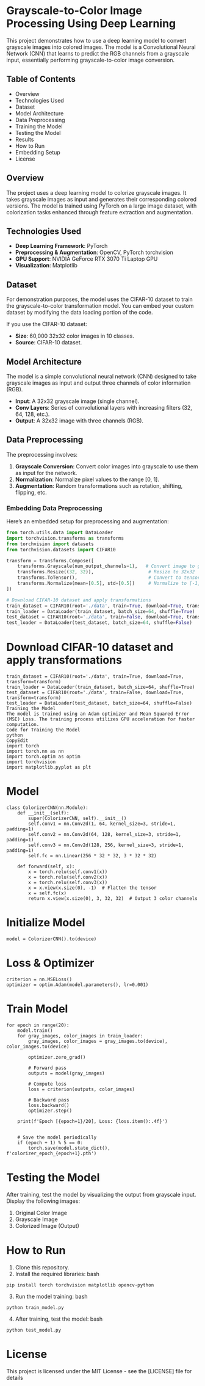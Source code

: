 # Grayscale-to-Color Image Processing Using Deep Learning

This project demonstrates how to use a deep learning model to convert grayscale images into colored images. The model is a Convolutional Neural Network (CNN) that learns to predict the RGB channels from a grayscale input, essentially performing grayscale-to-color image conversion.

## Table of Contents
- Overview
- Technologies Used
- Dataset
- Model Architecture
- Data Preprocessing
- Training the Model
- Testing the Model
- Results
- How to Run
- Embedding Setup
- License

## Overview
The project uses a deep learning model to colorize grayscale images. It takes grayscale images as input and generates their corresponding colored versions. The model is trained using PyTorch on a large image dataset, with colorization tasks enhanced through feature extraction and augmentation.

## Technologies Used
- **Deep Learning Framework**: PyTorch
- **Preprocessing & Augmentation**: OpenCV, PyTorch torchvision
- **GPU Support**: NVIDIA GeForce RTX 3070 Ti Laptop GPU
- **Visualization**: Matplotlib

## Dataset
For demonstration purposes, the model uses the CIFAR-10 dataset to train the grayscale-to-color transformation model. You can embed your custom dataset by modifying the data loading portion of the code.

If you use the CIFAR-10 dataset:
- **Size**: 60,000 32x32 color images in 10 classes.
- **Source**: CIFAR-10 dataset.

## Model Architecture
The model is a simple convolutional neural network (CNN) designed to take grayscale images as input and output three channels of color information (RGB).

- **Input**: A 32x32 grayscale image (single channel).
- **Conv Layers**: Series of convolutional layers with increasing filters (32, 64, 128, etc.).
- **Output**: A 32x32 image with three channels (RGB).

## Data Preprocessing
The preprocessing involves:
1. **Grayscale Conversion**: Convert color images into grayscale to use them as input for the network.
2. **Normalization**: Normalize pixel values to the range [0, 1].
3. **Augmentation**: Random transformations such as rotation, shifting, flipping, etc.

### Embedding Data Preprocessing
Here’s an embedded setup for preprocessing and augmentation:

```python
from torch.utils.data import DataLoader
import torchvision.transforms as transforms
from torchvision import datasets
from torchvision.datasets import CIFAR10

transform = transforms.Compose([
    transforms.Grayscale(num_output_channels=1),   # Convert image to grayscale
    transforms.Resize((32, 32)),                    # Resize to 32x32
    transforms.ToTensor(),                          # Convert to tensor
    transforms.Normalize(mean=[0.5], std=[0.5])     # Normalize to [-1, 1]
])

# Download CIFAR-10 dataset and apply transformations
train_dataset = CIFAR10(root='./data', train=True, download=True, transform=transform)
train_loader = DataLoader(train_dataset, batch_size=64, shuffle=True)
test_dataset = CIFAR10(root='./data', train=False, download=True, transform=transform)
test_loader = DataLoader(test_dataset, batch_size=64, shuffle=False)
```

# Download CIFAR-10 dataset and apply transformations

```
train_dataset = CIFAR10(root='./data', train=True, download=True, transform=transform)
train_loader = DataLoader(train_dataset, batch_size=64, shuffle=True)
test_dataset = CIFAR10(root='./data', train=False, download=True, transform=transform)
test_loader = DataLoader(test_dataset, batch_size=64, shuffle=False)
Training the Model
The model is trained using an Adam optimizer and Mean Squared Error (MSE) Loss. The training process utilizes GPU acceleration for faster computation.
Code for Training the Model
python
CopyEdit
import torch
import torch.nn as nn
import torch.optim as optim
import torchvision
import matplotlib.pyplot as plt
```

# Model

```
class ColorizerCNN(nn.Module):
    def __init__(self):
        super(ColorizerCNN, self).__init__()
        self.conv1 = nn.Conv2d(1, 64, kernel_size=3, stride=1, padding=1)
        self.conv2 = nn.Conv2d(64, 128, kernel_size=3, stride=1, padding=1)
        self.conv3 = nn.Conv2d(128, 256, kernel_size=3, stride=1, padding=1)
        self.fc = nn.Linear(256 * 32 * 32, 3 * 32 * 32)

    def forward(self, x):
        x = torch.relu(self.conv1(x))
        x = torch.relu(self.conv2(x))
        x = torch.relu(self.conv3(x))
        x = x.view(x.size(0), -1)  # Flatten the tensor
        x = self.fc(x)
        return x.view(x.size(0), 3, 32, 32)  # Output 3 color channels
```

# Initialize Model
```
model = ColorizerCNN().to(device)
```

# Loss & Optimizer
```
criterion = nn.MSELoss()
optimizer = optim.Adam(model.parameters(), lr=0.001)
```

# Train Model
```
for epoch in range(20):
    model.train()
    for gray_images, color_images in train_loader:
        gray_images, color_images = gray_images.to(device), color_images.to(device)
        
        optimizer.zero_grad()
        
        # Forward pass
        outputs = model(gray_images)
        
        # Compute loss
        loss = criterion(outputs, color_images)
        
        # Backward pass
        loss.backward()
        optimizer.step()
    
    print(f'Epoch [{epoch+1}/20], Loss: {loss.item():.4f}')

    
    # Save the model periodically
    if (epoch + 1) % 5 == 0:
        torch.save(model.state_dict(), f'colorizer_epoch_{epoch+1}.pth')
```
# Testing the Model
After training, test the model by visualizing the output from grayscale input. Display the following images:
1.	Original Color Image
2.	Grayscale Image
3.	Colorized Image (Output)

# How to Run
1.	Clone this repository.
2.	Install the required libraries:
bash
```
pip install torch torchvision matplotlib opencv-python
```
3.	Run the model training:
bash
```
python train_model.py
```
4.	After training, test the model:
bash
```
python test_model.py
```
# License
This project is licensed under the MIT License - see the [LICENSE] file for details
